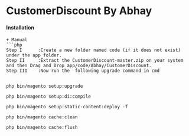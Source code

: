 # CustomerDiscount By Abhay

#### Installation

```
+ Manual
```php
Step I      :Create a new folder named code (if it does not exist) under the app folder.
Step II     :Extract the CustomerDiscount-master.zip on your system and then Drag and Drop app/code/Abhay/CustomerDiscount.
Step III    :Now run the  following upgrade command in cmd


php bin/magento setup:upgrade

php bin/magento setup:di:compile

php bin/magento setup:static-content:deploy -f

php bin/magento cache:clean

php bin/magento cache:flush


